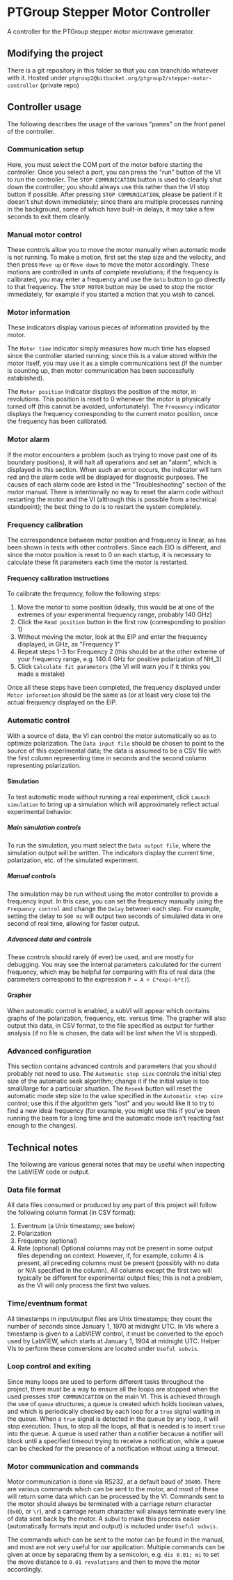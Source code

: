 # PTGroup Stepper Motor Controller

A controller for the PTGroup stepper motor microwave generator.

## Modifying the project
There is a git repository in this folder so that you can branch/do whatever with it.
Hosted under `ptgroup2@bitbucket.org/ptgroup2/stepper-motor-controller` (private repo)

## Controller usage
The following describes the usage of the various "panes" on the front panel of the controller.

### Communication setup
Here, you must select the COM port of the motor before starting the controller.
Once you select a port, you can press the "run" button of the VI to run the controller.
The `STOP COMMUNICATION` button is used to cleanly shut down the controller;
you should always use this rather than the VI stop button if possible.
After pressing `STOP COMMUNICATION`, please be patient if it doesn't shut down immediately;
since there are multiple processes running in the background, some of which have built-in delays,
it may take a few seconds to exit them cleanly.

### Manual motor control
These controls allow you to move the motor manually when automatic mode is not running.
To make a motion, first set the step size and the velocity, and then press `Move up` or `Move down` to move the motor accordingly.
These motions are controlled in units of complete revolutions; if the frequency is calibrated, you may enter a frequency and use the `Goto` button to go directly to that frequency.
The `STOP MOTOR` button may be used to stop the motor immediately, for example if you started a motion that you wish to cancel.

### Motor information
These indicators display various pieces of information provided by the motor.

The `Motor time` indicator simply measures how much time has elapsed since the controller started running; since this is a value stored within the motor itself, you may use it as a simple communications test (if the number is counting up, then motor communication has been successfully established).

The `Motor position` indicator displays the position of the motor, in revolutions. This position is reset to 0 whenever the motor is physically turned off (this cannot be avoided, unfortunately). The `Frequency` indicator displays the frequency corresponding to the current motor position, once the frequency has been calibrated.

### Motor alarm
If the motor encounters a problem (such as trying to move past one of its boundary positions), it will halt all operations and set an "alarm", which is displayed in this section.
When such an error occurs, the indicator will turn red and the alarm code will be displayed for diagnostic purposes.
The causes of each alarm code are listed in the "Troubleshooting" section of the motor manual.
There is intentionally no way to reset the alarm code without restarting the motor and the VI (although this is possible from a technical standpoint); the best thing to do is to restart the system completely.

### Frequency calibration
The correspondence between motor position and frequency is linear, as has been shown in tests with other controllers.
Since each EIO is different, and since the motor position is reset to 0 on each startup, it is necessary to calculate these fit parameters each time the motor is restarted.

#### Frequency calibration instructions
To calibrate the frequency, follow the following steps:
1. Move the motor to some position (ideally, this would be at one of the extremes of your experimental frequency range, probably 140 GHz)
2. Click the `Read position` button in the first row (corresponding to position 1)
3. Without moving the motor, look at the EIP and enter the frequency displayed, in GHz, as "Frequency 1"
4. Repeat steps 1-3 for Frequency 2 (this should be at the other extreme of your frequency range, e.g. 140.4 GHz for positive polarization of NH_3)
5. Click `Calculate fit parameters` (the VI will warn you if it thinks you made a mistake)

Once all these steps have been completed, the frequency displayed under `Motor information` should be the same as (or at least very close to) the actual frequency displayed on the EIP.

### Automatic control
With a source of data, the VI can control the motor automatically so as to optimize polarization.
The `Data input file` should be chosen to point to the source of this experimental data; the data is assumed to be a CSV file with the first column representing time in seconds and the second column representing polarization.

#### Simulation
To test automatic mode without running a real experiment, click `Launch simulation` to bring up a simulation which will approximately reflect actual experimental behavior.

##### Main simulation controls
To run the simulation, you must select the `Data output file`, where the simulation output will be written.
The indicators display the current time, polarization, etc. of the simulated experiment.

##### Manual controls
The simulation may be run without using the motor controller to provide a frequency input.
In this case, you can set the frequency manually using the `Frequency control` and change the `Delay` between each step.
For example, setting the delay to `500 ms` will output two seconds of simulated data in one second of real time, allowing for faster output.

##### Advanced data and controls
These controls should rarely (if ever) be used, and are mostly for debugging.
You may see the internal parameters calculated for the current frequency, which may be helpful for comparing with fits of real data (the parameters correspond to the expression `P = A + C*exp(-k*t)`).

#### Grapher
When automatic control is enabled, a subVI will appear which contains graphs of the polarization, frequency, etc. versus time.
The grapher will also output this data, in CSV format, to the file specified as output for further analysis (if no file is chosen, the data will be lost when the VI is stopped).

### Advanced configuration
This section contains advanced controls and parameters that you should probably not need to use.
The `Automatic step size` controls the initial step size of the automatic seek algorithm; change it if the initial value is too small/large for a particular situation.
The `Reseek` button will reset the automatic mode step size to the value specified in the `Automatic step size` control; use this if the algorithm gets "lost" and you would like it to try to find a new ideal frequency (for example, you might use this if you've been running the beam for a long time and the automatic mode isn't reacting fast enough to the changes).

## Technical notes
The following are various general notes that may be useful when inspecting the LabVIEW code or output.

### Data file format
All data files consumed or produced by any part of this project will follow the following column format (in CSV format):
1. Eventnum (a Unix timestamp; see below)
2. Polarization
3. Frequency (optional)
4. Rate (optional)
Optional columns may not be present in some output files depending on context.
However, if, for example, column 4 is present, all preceding columns must be present (possibly with no data or N/A specified in the column).
All columns except the first two will typically be different for experimental output files; this is not a problem, as the VI will only process the first two values.

### Time/eventnum format
All timestamps in input/output files are Unix timestamps; they count the number of seconds since January 1, 1970 at midnight UTC.
In VIs where a timestamp is given to a LabVIEW control, it must be converted to the epoch used by LabVIEW, which starts at January 1, 1904 at midnight UTC.
Helper VIs to perform these conversions are located under `Useful subvis`.

### Loop control and exiting
Since many loops are used to perform different tasks throughout the project, there must be a way to ensure all the loops are stopped when the used presses `STOP COMMUNICATION` on the main VI.
This is achieved through the use of `queue` structures; a queue is created which holds boolean values, and which is periodically checked by each loop for a `true` signal waiting in the queue.
When a `true` signal is detected in the queue by any loop, it will stop execution.
Thus, to stop all the loops, all that is needed is to insert `true` into the queue.
A queue is used rather than a notifier because a notifier will block until a specified timeout trying to receive a notification, while a queue can be checked for the presence of a notification without using a timeout.

### Motor communication and commands
Motor communication is done via RS232, at a default baud of `38400`.
There are various commands which can be sent to the motor, and most of these will return some data which can be processed by the VI.
Commands sent to the motor should always be terminated with a carriage return character (`0x0D`, or `\r`), and a carriage return character will always terminate every line of data sent back by the motor.
A subvi to make this process easier (automatically formats input and output) is included under `Useful subvis`.

The commands which can be sent to the motor can be found in the manual, and most are not very useful for our application. Multiple commands can be given at once by separating them by a semicolon, e.g. `dis 0.01; mi` to set the move distance to `0.01 revolutions` and then to move the motor accordingly.
